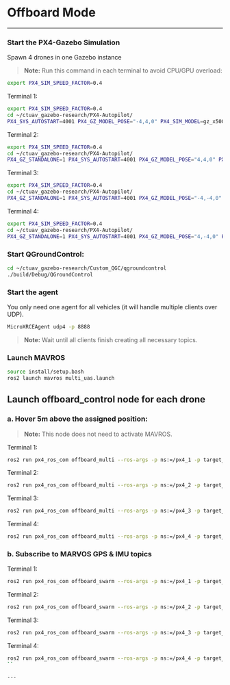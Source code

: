 # Offboard Mode 

---

### Start the PX4-Gazebo Simulation 

Spawn 4 drones in one Gazebo instance

> **Note:** Run this command in each terminal to avoid CPU/GPU overload:
```bash
export PX4_SIM_SPEED_FACTOR=0.4
```

Terminal 1:

```bash
export PX4_SIM_SPEED_FACTOR=0.4
cd ~/ctuav_gazebo-research/PX4-Autopilot/
PX4_SYS_AUTOSTART=4001 PX4_GZ_MODEL_POSE="-4,4,0" PX4_SIM_MODEL=gz_x500 ./build/px4_sitl_default/bin/px4 -i 1
```

Terminal 2:

```bash
export PX4_SIM_SPEED_FACTOR=0.4
cd ~/ctuav_gazebo-research/PX4-Autopilot/
PX4_GZ_STANDALONE=1 PX4_SYS_AUTOSTART=4001 PX4_GZ_MODEL_POSE="4,4,0" PX4_SIM_MODEL=gz_x500 ./build/px4_sitl_default/bin/px4 -i 2
```

Terminal 3:

```bash
export PX4_SIM_SPEED_FACTOR=0.4
cd ~/ctuav_gazebo-research/PX4-Autopilot/
PX4_GZ_STANDALONE=1 PX4_SYS_AUTOSTART=4001 PX4_GZ_MODEL_POSE="-4,-4,0" PX4_SIM_MODEL=gz_x500 ./build/px4_sitl_default/bin/px4 -i 3
```

Terminal 4:

```bash
export PX4_SIM_SPEED_FACTOR=0.4
cd ~/ctuav_gazebo-research/PX4-Autopilot/
PX4_GZ_STANDALONE=1 PX4_SYS_AUTOSTART=4001 PX4_GZ_MODEL_POSE="4,-4,0" PX4_SIM_MODEL=gz_x500 ./build/px4_sitl_default/bin/px4 -i 4
```


### Start QGroundControl:

```bash
cd ~/ctuav_gazebo-research/Custom_QGC/qgroundcontrol
./build/Debug/QGroundControl
```

### Start the agent  
You only need one agent for all vehicles (it will handle multiple clients over UDP).


```bash
MicroXRCEAgent udp4 -p 8888
```

> **Note:** Wait until all clients finish creating all necessary topics.

### Launch MAVROS

```bash
source install/setup.bash
ros2 launch mavros multi_uas.launch
```

## Launch offboard_control node for each drone

### a. Hover 5m above the assigned position:

> **Note:** This node does not need to activate MAVROS.

Terminal 1:

```bash
ros2 run px4_ros_com offboard_multi --ros-args -p ns:=/px4_1 -p target_system:=2
```

Terminal 2:

```bash
ros2 run px4_ros_com offboard_multi --ros-args -p ns:=/px4_2 -p target_system:=3
```

Terminal 3:

```bash
ros2 run px4_ros_com offboard_multi --ros-args -p ns:=/px4_3 -p target_system:=4
```

Terminal 4:

```bash
ros2 run px4_ros_com offboard_multi --ros-args -p ns:=/px4_4 -p target_system:=5
```



<!-- colcon build --symlink-install --packages-select px4_msgs mavlink mavros_msgs px4_ros_com -->

### b. Subscribe to MARVOS GPS & IMU topics 



Terminal 1:

```bash
ros2 run px4_ros_com offboard_swarm --ros-args -p ns:=/px4_1 -p target_system:=2
```

Terminal 2:

```bash
ros2 run px4_ros_com offboard_swarm --ros-args -p ns:=/px4_2 -p target_system:=3
```

Terminal 3:

```bash
ros2 run px4_ros_com offboard_swarm --ros-args -p ns:=/px4_3 -p target_system:=4
```

Terminal 4:

```bash
ros2 run px4_ros_com offboard_swarm --ros-args -p ns:=/px4_4 -p target_system:=5
``

---

